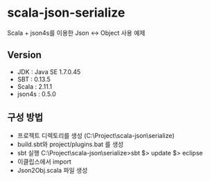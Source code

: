 # scala-json-serialize

Scala + json4s를 이용한 Json <-> Object 사용 예제
 

## Version

- JDK : Java SE 1.7.0.45
- SBT : 0.13.5
- Scala : 2.11.1
- json4s : 0.5.0


## 구성 방법

- 프로젝트 디렉토리를 생성 (C:\Project\scala-json\serialize)
- build.sbt와 project/plugins.bat 를 생성
- sbt 실행
    C:\Project\scala-json\serialize>sbt
    $> update
    $> eclipse
- 이클립스에서 import
- Json2Obj.scala 파일 생성


